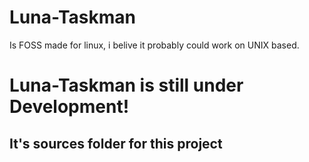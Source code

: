 # Luna-Taskman
Is FOSS made for linux, i belive it probably could work on UNIX based.
# **Luna-Taskman is still under Development!**
## It\'s sources folder for this project
